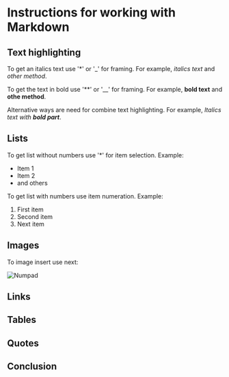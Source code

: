 # Instructions for working with Markdown

## Text highlighting
To get an italics text use '*' or '_' for framing. 
For example, *italics text* and _other method_.

To get the text in bold use '**' or '__' for framing. 
For example, **bold text** and __othe method__.

Alternative ways are need for combine text highlighting. 
For example, _Italics text with **bold part**_.
## Lists
To get list without numbers use '*' for item selection.
Example:
* Item 1
* Item 2
* and others

To get list with numbers use item numeration.
Example:
1. First item
2. Second item
3. Next item
## Images
To image insert use next: 

![Numpad](images\img1.png) 
## Links

## Tables

## Quotes

## Conclusion
